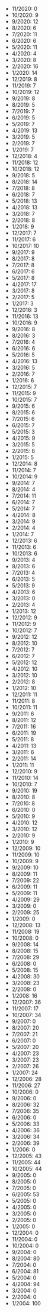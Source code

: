 *  11/2020: 0
*  10/2020: 9
*  9/2020: 12
*  8/2020: 6
*  7/2020: 11
*  6/2020: 6
*  5/2020: 11
*  4/2020: 4
*  3/2020: 8
*  2/2020: 16
*  1/2020: 14
*  12/2019: 8
*  11/2019: 7
*  10/2019: 12
*  9/2019: 8
*  8/2019: 5
*  7/2019: 7
*  6/2019: 5
*  5/2019: 7
*  4/2019: 13
*  3/2019: 5
*  2/2019: 7
*  1/2019: 7
*  12/2018: 4
*  11/2018: 12
*  10/2018: 12
*  9/2018: 5
*  8/2018: 14
*  7/2018: 8
*  6/2018: 7
*  5/2018: 13
*  4/2018: 13
*  3/2018: 7
*  2/2018: 8
*  1/2018: 9
*  12/2017: 7
*  11/2017: 6
*  10/2017: 10
*  9/2017: 9
*  8/2017: 8
*  7/2017: 8
*  6/2017: 6
*  5/2017: 8
*  4/2017: 17
*  3/2017: 8
*  2/2017: 5
*  1/2017: 3
*  12/2016: 3
*  11/2016: 13
*  10/2016: 9
*  9/2016: 8
*  8/2016: 3
*  7/2016: 4
*  6/2016: 6
*  5/2016: 5
*  4/2016: 13
*  3/2016: 5
*  2/2016: 7
*  1/2016: 6
*  12/2015: 7
*  11/2015: 9
*  10/2015: 7
*  9/2015: 6
*  8/2015: 6
*  7/2015: 6
*  6/2015: 7
*  5/2015: 3
*  4/2015: 9
*  3/2015: 5
*  2/2015: 8
*  1/2015: 5
*  12/2014: 8
*  11/2014: 7
*  10/2014: 9
*  9/2014: 7
*  8/2014: 4
*  7/2014: 11
*  6/2014: 7
*  5/2014: 7
*  4/2014: 8
*  3/2014: 9
*  2/2014: 4
*  1/2014: 7
*  12/2013: 6
*  11/2013: 6
*  10/2013: 6
*  9/2013: 4
*  8/2013: 6
*  7/2013: 4
*  6/2013: 5
*  5/2013: 9
*  4/2013: 6
*  3/2013: 0
*  2/2013: 4
*  1/2013: 12
*  12/2012: 9
*  11/2012: 9
*  10/2012: 7
*  9/2012: 12
*  8/2012: 10
*  7/2012: 7
*  6/2012: 7
*  5/2012: 12
*  4/2012: 10
*  3/2012: 10
*  2/2012: 8
*  1/2012: 10
*  12/2011: 11
*  11/2011: 8
*  10/2011: 11
*  9/2011: 6
*  8/2011: 12
*  7/2011: 16
*  6/2011: 19
*  5/2011: 8
*  4/2011: 13
*  3/2011: 6
*  2/2011: 14
*  1/2011: 11
*  12/2010: 9
*  11/2010: 14
*  10/2010: 7
*  9/2010: 19
*  8/2010: 8
*  7/2010: 8
*  6/2010: 0
*  5/2010: 9
*  4/2010: 12
*  3/2010: 12
*  2/2010: 9
*  1/2010: 9
*  12/2009: 10
*  11/2009: 10
*  10/2009: 9
*  9/2009: 10
*  8/2009: 11
*  7/2009: 22
*  6/2009: 11
*  5/2009: 11
*  4/2009: 29
*  3/2009: 0
*  2/2009: 25
*  1/2009: 0
*  12/2008: 13
*  11/2008: 19
*  10/2008: 0
*  9/2008: 14
*  8/2008: 15
*  7/2008: 29
*  6/2008: 0
*  5/2008: 15
*  4/2008: 30
*  3/2008: 23
*  2/2008: 0
*  1/2008: 16
*  12/2007: 36
*  11/2007: 17
*  10/2007: 34
*  9/2007: 0
*  8/2007: 20
*  7/2007: 21
*  6/2007: 0
*  5/2007: 20
*  4/2007: 23
*  3/2007: 23
*  2/2007: 26
*  1/2007: 24
*  12/2006: 28
*  11/2006: 27
*  10/2006: 0
*  9/2006: 0
*  8/2006: 32
*  7/2006: 35
*  6/2006: 0
*  5/2006: 33
*  4/2006: 36
*  3/2006: 34
*  2/2006: 39
*  1/2006: 0
*  12/2005: 43
*  11/2005: 44
*  10/2005: 44
*  9/2005: 0
*  8/2005: 0
*  7/2005: 0
*  6/2005: 53
*  5/2005: 0
*  4/2005: 0
*  3/2005: 0
*  2/2005: 0
*  1/2005: 0
*  12/2004: 0
*  11/2004: 0
*  10/2004: 0
*  9/2004: 0
*  8/2004: 80
*  7/2004: 0
*  6/2004: 81
*  5/2004: 0
*  4/2004: 94
*  3/2004: 0
*  2/2004: 0
*  1/2004: 100